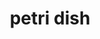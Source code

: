 ---
layout: smileys&emotion
title: petri dish
emoji: petri_dish
permalink: 🧫.html
image: assets/img/3moji/petri_dish.png
---